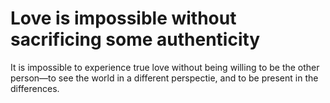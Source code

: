# Love is impossible without sacrificing some authenticity

It is impossible to experience true love without being willing to be the other person—to see the world in a different perspectie, and to be present in the differences.

